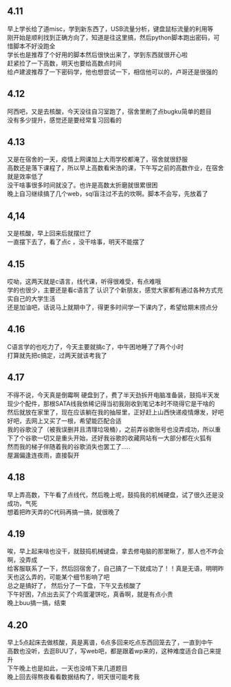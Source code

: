 ## 4.11
  早上学长给了道misc，学到新东西了，USB流量分析，键盘鼠标流量的利用等    
  刚开始是顺利找到正确方向了，知道是往这里搞，然后python脚本跑出密码，可惜脚本不好没跑全    
  学长也是推荐了个好用的脚本然后很快出来了，学到东西就很开心啦      
  赶紧捡了一下高数，明天也要给高数点时间      
  给卢建波推荐了一下密码学，他也想尝试一下，相信他可以的，卢哥还是很强的     
  
  
## 4.12
阿西吧，又是去核酸，今天没往自习室跑了，宿舍里刷了点bugku简单的题目       
没有多少提升，感觉还是要经常复习回看的  
  
## 4.13
又是在宿舍的一天，疫情上网课加上大雨学校都淹了，宿舍就很舒服   
高数还是落下课程了，所以早上高数看宋浩的课，下午写之前的高数作业，在宿舍就是效率低了   
没干啥事很多时间就没了。也许是高数太折磨就很累很困      
晚上自习继续搞了几个web，sql盲注过不去的坎啊。脚本不会写，先放着了    

## 4,14
又是核酸，早上回来后就摆烂了  
一直摆下去了，看了点c ，没干啥事，明天不能摆了      

## 4.15
哎呦，这两天就是c语言，线代课，听得很难受，有点难哦       
学的也很少，主要还是看c语言了  认识了个新朋友，感觉大家都有通过各种方式充实自己的大学生活   
还是加油吧，话说马上就期中了，得更多时间学一下课内了，希望给期末捞点分    

## 4.16
  C语言学的也吃力了，今天主要就搞c了，中午困地睡了了两个小时        
  打算就先把c搞定，过两天就该考我了    
  
## 4.17
  不得不说，今天真是倒霉啊 
  硬盘到了，费了半天劲拆开电脑准备装，鼓捣半天发现少个配件，那根SATA线我依稀记得当初我刚收到笔记本时不晓得它是干啥的    
  然后就放在家里了，现在应该躺在我的抽屉里，正好赶上山西快递疫情爆发，好吧好吧，去网上又买了一根，希望能匹配合适    
  我的谷歌没了（被我误删并且清理垃圾桶），之前弄谷歌账号也没弄成功，所以重下了个谷歌一切又是重头开始，还好我谷歌的收藏网站有一大部分都在火狐有     
  然而我的梯子伴随着我的谷歌消失也罢工了.....        
  屋漏偏逢连夜雨，直接裂开
  
## 4.18
  早上弄高数，下午看了点线代，然后晚上呢，鼓捣我的机械硬盘，试了很久还是没成功，气死   
  想着把昨天弄的C代码再搞一搞，就很晚了          
  
## 4.19
  唉，早上起来啥也没干，就鼓捣机械键盘，拿去修电脑的那里瞅了，那人也不咋会啊，没弄成    
  给客服联系了一下，然后回宿舍了，自己搞了一下就成功了！！真是无语，明明昨天也这么弄的，可能某个细节影响了吧    
  总之是搞好了，  然后分了一下盘，下午又去核酸了      
  下午好困，7点出去买了个鸡蛋灌饼吃，真香啊，就是有点小贵        
  晚上buu搞一搞，结束          
  

## 4.20
  早上5点起床去做核酸，真是离谱，6点多回来吃点东西回笼去了，一直到中午     
  高数也没听，去逛BUU了，写web吧，都是跟着wp来的，这种难度适合自己来提升    
  下午晚上也是如此，一天也没啃下来几道题目     
  晚上回去得熬夜看看数据结构了，明天很可能考我        
  
  









